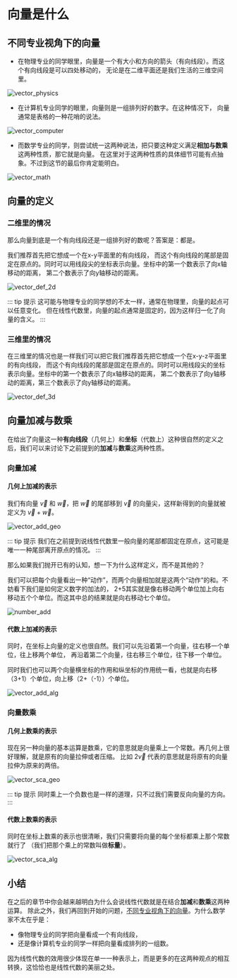 # 向量是什么

## 不同专业视角下的向量

- 在物理专业的同学眼里，向量是一个有大小和方向的箭头（有向线段）。而这个有向线段是可以四处移动的，
无论是在二维平面还是我们生活的三维空间里。

![vector_physics](/vector_physics.jpg)

- 在计算机专业同学的眼里，向量则是一组排列好的数字。在这种情况下，
向量通常是表格的一种花哨的说法。

![vector_computer](/vector_computer.png)

- 而数学专业的同学，则尝试统一这两种说法，把只要这种定义满足**相加与数乘**这两种性质，那它就是向量。
在这里对于这两种性质的具体细节可能有点抽象。不过到这节的最后你肯定能明白。

![vector_math](/vector_math.png)

## 向量的定义

### 二维里的情况

那么向量到底是一个有向线段还是一组排列好的数呢？答案是：都是。

我们推荐首先把它想成一个在x-y平面里的有向线段，
而这个有向线段的尾部是固定在原点的。同时可以用线段尖的坐标表示向量。坐标中的第一个数表示了向x轴移动的距离，
第二个数表示了向y轴移动的距离。

![vector_def_2d](/vector_def_2d.png)

::: tip 提示
这可能与物理专业的同学想的不太一样，通常在物理里，向量的起点可以任意变化。
但在线性代数里，向量的起点通常是固定的，因为这样归一化了向量的含义。
:::

### 三维里的情况

在三维里的情况也是一样我们可以把它我们推荐首先把它想成一个在x-y-z平面里的有向线段，
而这个有向线段的尾部是固定在原点的。同时可以用线段尖的坐标表示向量。坐标中的第一个数表示了向x轴移动的距离，
第二个数表示了向y轴移动的距离，第三个数表示了向y轴移动的距离。

![vector_def_3d](/vector_def_3d.png)

## 向量加减与数乘

在给出了向量这一种**有向线段**（几何上）和**坐标**（代数上）这种很自然的定义之后，我们可以来讨论下之前提到的**加减**与**数乘**这两种性质。

### 向量加减

#### 几何上加减的表示

我们有向量 $\vec{v}$ 和 $\vec{w}$，把 $\vec{w}$ 的尾部移到 $\vec{v}$ 的向量尖，这样新得到的向量就被定义为 $\vec{v}+\vec{w}$。

![vector_add_geo](/vector_add_geo.png)

::: tip 提示
我们在之前提到说线性代数里一般向量的尾部都固定在原点，这可能是唯一一种尾部离开原点的情况。
:::

那么如果我们抛开已有的认知，想一下为什么这样定义，而不是其他的？

我们可以把每个向量看出一种“动作”，而两个向量相加就是这两个“动作“的和。不妨看下我们是如何定义数字的加法的，
2+5其实就是像右移动两个单位加上向右移动五个个单位。而这其中总的结果就是向右移动七个单位。

![number_add](/number_add.png)

#### 代数上加减的表示

同时，在坐标上向量的定义也很自然。我们可以先沿着第一个向量，往右移一个单位，往上移两个单位，
再沿着第二个向量，往右移三个单位，往下移一个单位。

同时我们也可以两个向量横坐标的作用和纵坐标的作用统一看，也就是向右移（3+1）个单位，向上移（2+（-1））个单位。

![vector_add_alg](/vector_add_alg.png)

### 向量数乘

#### 几何上数乘的表示

现在另一种向量的基本运算是数乘，它的意思就是向量乘上一个常数。再几何上很好理解，就是原有的向量拉伸或者压缩。
比如 $2\vec{v}$ 代表的意思就是将原有的向量拉伸为原来的两倍。

![vector_sca_geo](/vector_sca_geo.png)

::: tip 提示
同时乘上一个负数也是一样的道理，只不过我们需要反向向量的方向。
:::

#### 代数上数乘的表示

同时在坐标上数乘的表示也很清晰，我们只需要将向量的每个坐标都乘上那个常数就行了
（我们把那个乘上的常数叫做**标量**）。

![vector_sca_alg](/vector_sca_alg.png)

## 小结

在之后的章节中你会越来越明白为什么会说线性代数就是在结合**加减**和**数乘**这两种运算。
除此之外，我们再回到开始的问题，[不同专业视角下的向量](/document/whatIsVector/##不同专业视角下的向量)。为什么数学家不太在乎是：

- 像物理专业的同学把向量看成一个有向线段，
- 还是像计算机专业的同学一样把向量看成排列的一组数。

因为线性代数的效用很少体现在单一一种表示上，而是更多的在这两种观点的相互转换，这恰恰也是线性代数的美丽之处。
